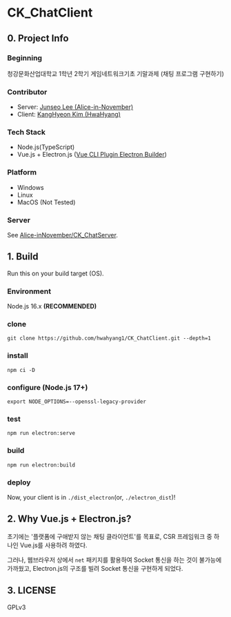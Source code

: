 # CK_ChatClient
## 0. Project Info
### Beginning
청강문화산업대학교 1학년 2학기 게임네트워크기초 기말과제 (채팅 프로그램 구현하기)
### Contributor
- Server: [Junseo Lee (Alice-in-November)](https://github.com/Alice-inNovember)
- Client: [KangHyeon Kim (HwaHyang)](https://github.com/hwahyang1)
### Tech Stack
- Node.js(TypeScript)
- Vue.js + Electron.js ([Vue CLI Plugin Electron Builder](https://nklayman.github.io/vue-cli-plugin-electron-builder/guide/))
### Platform
- Windows
- Linux
- MacOS (Not Tested)
### Server
See [Alice-inNovember/CK_ChatServer](https://github.com/Alice-inNovember/CK_ChatServer).

## 1. Build
Run this on your build target (OS).
### Environment
Node.js 16.x **(RECOMMENDED)**
### clone
```
git clone https://github.com/hwahyang1/CK_ChatClient.git --depth=1
```
### install
```
npm ci -D
```
### configure (Node.js 17+)
```
export NODE_OPTIONS=--openssl-legacy-provider
```
### test
```
npm run electron:serve
```
### build
```
npm run electron:build
```
### deploy
Now, your client is in `./dist_electron`(or, `./electron_dist`)!

## 2. Why Vue.js + Electron.js?
초기에는 '플랫폼에 구애받지 않는 채팅 클라이언트'를 목표로, CSR 프레임워크 중 하나인 Vue.js를 사용하려 하였다.

그러나, 웹브라우저 상에서 `net` 패키지를 활용하여 Socket 통신을 하는 것이 불가능에 가까웠고, Electron.js의 구조를 빌려 Socket 통신을 구현하게 되었다.

## 3. LICENSE
GPLv3
